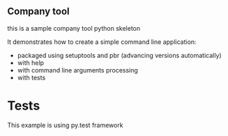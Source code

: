 ## Company tool

this is a sample company tool python skeleton

It demonstrates how to create a simple command line application:

* packaged using setuptools and pbr (advancing versions automatically)
* with help
* with command line arguments processing
* with tests


# Tests

This example is using py.test framework
